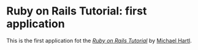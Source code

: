# Ruby on Rails Tutorial: first application

This is the first application fot the 
[*Ruby on Rails Tutorial*](http://railstoturial.org/)
by [Michael Hartl](http://michaelhartl.com).